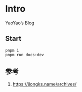 # Intro

YaoYao’s Blog

## Start

```
pnpm i
pnpm run docs:dev
```


## 参考
1. https://jiongks.name/archives/
